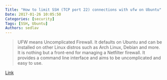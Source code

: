 ```yaml
---
Title: "How to limit SSH (TCP port 22) connections with ufw on Ubuntu"
Date: 2017-01-26 10:05:50
Categories: [security]
Tags: [SSH, Ubuntu]
Authors: sedlav
---
```


> UFW means Uncomplicated Firewall. It defaults on Ubuntu and can be installed on other Linux distros such as Arch Linux, Debian and more. It is nothing but a front-end for managing a Netfilter firewall. It provides a command line interface and aims to be uncomplicated and easy to use.

[Link](https://www.cyberciti.biz/faq/howto-limiting-ssh-connections-with-ufw-on-ubuntu-debian/)
